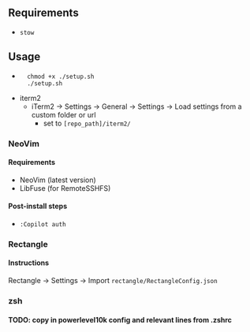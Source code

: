 ## Requirements

- `stow`

## Usage

- ```
    chmod +x ./setup.sh
    ./setup.sh
     ```
- iterm2
  - iTerm2 -> Settings -> General -> Settings -> Load settings from a custom folder or url
    - set to `[repo_path]/iterm2/`

### NeoVim

#### Requirements

- NeoVim (latest version)
- LibFuse (for RemoteSSHFS)


#### Post-install steps

- `:Copilot auth`

### Rectangle

#### Instructions

Rectangle -> Settings -> Import `rectangle/RectangleConfig.json`

### zsh

#### TODO: copy in powerlevel10k config and relevant lines from .zshrc


